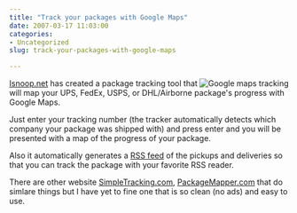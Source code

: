 ```yaml
---
title: "Track your packages with Google Maps"
date: 2007-03-17 11:03:00
categories:
- Uncategorized
slug: track-your-packages-with-google-maps

---
```


<a href="/public/uploads/2007/03/tracking.png" title="Google maps tracking"><img src="/public/uploads/2007/03/tracking.png" alt="Google maps tracking" align="right" /></a><a href="http://www.isnoop.net/">Isnoop.net</a> has created a package tracking tool that will map your UPS, FedEx, USPS, or DHL/Airborne package's progress with Google Maps.

Just enter your tracking number (the tracker automatically detects which company your package was shipped with) and press enter and you will be presented with a map of the progress of your package.

Also it automatically generates a <a href="/what-are-rss-feeds-and-how-to-use-them/">RSS feed</a> of the pickups and deliveries so that you can track the package with your favorite RSS reader.

There are other website <a href="http://www.simpletracking.com/" rel="nofollow">SimpleTracking.com</a>,  <a href="http://packagemapper.com/">PackageMapper.com</a> that do simlare things but I have yet to fine one that is so clean (no ads) and easy to use.
